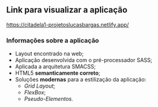 ## Link para visualizar a aplicação
<https://citadela1-projetoslucasbargas.netlify.app/>

### Informações sobre a aplicação
* Layout encontrado na web; 
* Aplicação desenvolvida com o pré-processador SASS;
* Aplicada a arquitetura SMACSS;
* HTML5 **semanticamente correto**;
* Soluções **modernas** para a estilização da aplicação: 
    * *Grid Layout*;
    * *FlexBox*;
    * *Pseudo-Elementos.*